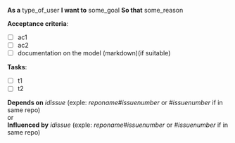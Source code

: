 __As a__ type_of_user
__I want to__ some_goal
__So that__ some_reason

__Acceptance criteria__:
* [ ] ac1
* [ ] ac2
* [ ] documentation on the model (markdown)(if suitable)

__Tasks__:
* [ ] t1
* [ ] t2

__Depends on__ _idissue_ (exple: _reponame_#_issuenumber_ or #_issuenumber_ if in same repo) <br/>
or <br/>
__Influenced by__ _idissue_ (exple: _reponame_#_issuenumber_ or #_issuenumber_ if in same repo) <br/>

